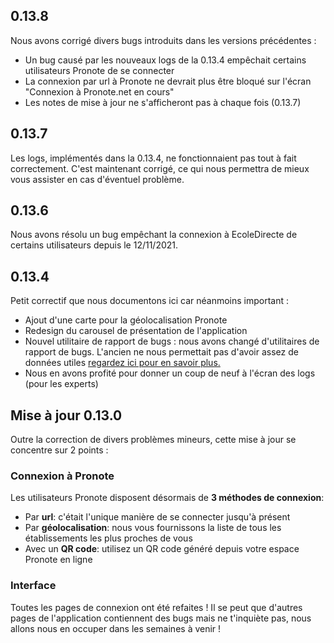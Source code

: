 ## 0.13.8

Nous avons corrigé divers bugs introduits dans les versions précédentes :

- Un bug causé par les nouveaux logs de la 0.13.4 empêchait certains utilisateurs Pronote de se connecter
- La connexion par url à Pronote ne devrait plus être bloqué sur l'écran "Connexion à Pronote.net en cours"
- Les notes de mise à jour ne s'afficheront pas à chaque fois (0.13.7)

## 0.13.7

Les logs, implémentés dans la 0.13.4, ne fonctionnaient pas tout à fait correctement. C'est maintenant corrigé, ce qui nous permettra de mieux vous assister en cas d'éventuel problème.

## 0.13.6

Nous avons résolu un bug empêchant la connexion à EcoleDirecte de certains utilisateurs depuis le 12/11/2021.

## 0.13.4
Petit correctif que nous documentons ici car néanmoins important :
- Ajout d'une carte pour la géolocalisation Pronote
- Redesign du carousel de présentation de l'application
- Nouvel utilitaire de rapport de bugs : nous avons changé d'utilitaires de rapport de bugs. L'ancien ne nous permettait pas d'avoir assez de données utiles [regardez ici pour en savoir plus.](https://support.ynotes.fr/confidentialite-securite/notre-outil-de-rapports-de-bug)
- Nous en avons profité pour donner un coup de neuf à l'écran des logs (pour les experts)

## Mise à jour 0.13.0

Outre la correction de divers problèmes mineurs, cette mise à jour se concentre sur 2 points :

### Connexion à Pronote

Les utilisateurs Pronote disposent désormais de **3 méthodes de connexion**:

- Par **url**: c'était l'unique manière de se connecter jusqu'à présent
- Par **géolocalisation**: nous vous fournissons la liste de tous les établissements les plus proches de vous
- Avec un **QR code**: utilisez un QR code généré depuis votre espace Pronote en ligne

### Interface

Toutes les pages de connexion ont été refaites ! Il se peut que d'autres pages de l'application contiennent des bugs mais ne t'inquiète pas, nous allons nous en occuper dans les semaines à venir !
